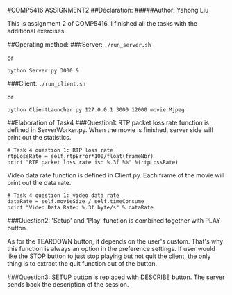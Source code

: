 #COMP5416 ASSIGNMENT2
##Declaration:
#####Author: Yahong Liu 

This is assignment 2 of COMP5416. I finished all the tasks with the additional exercises.

##Operating method:
###Server:
`./run_server.sh`

or

`python Server.py 3000 &`

###Client:
`./run_client.sh`

or

`python ClientLauncher.py 127.0.0.1 3000 12000 movie.Mjpeg`

##Elaboration of Task4
###Question1:
RTP packet loss rate function is defined in ServerWorker.py. When the movie is finished, server side will print out the statistics.

```
# Task 4 question 1: RTP loss rate
rtpLossRate = self.rtpError*100/float(frameNbr)
print "RTP packet loss rate is: %.3f %%" %(rtpLossRate)
```

Video data rate function is defined in Client.py. Each frame of the movie will print out the data rate.

```
# Task 4 question 1: video data rate
dataRate = self.movieSize / self.timeConsume
print "Video Data Rate: %.3f byte/s" % dataRate
```

###Question2:
'Setup' and 'Play' function is combined together with PLAY button.

As for the TEARDOWN button, it depends on the user's custom. That's why this function is always an option in the preference settings. If user would like the STOP button to just stop playing but not quit the client, the only thing is to extract the quit function out of the button.


###Question3:
SETUP button is replaced with DESCRIBE button. The server sends back the description of the session.

